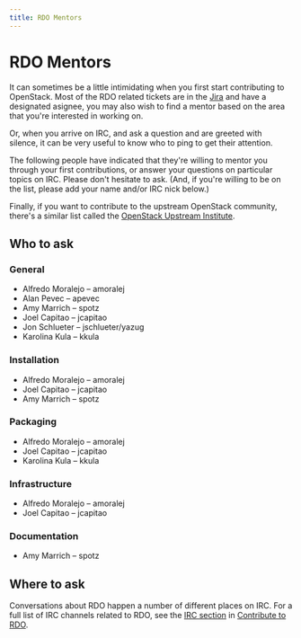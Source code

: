 ```yaml
---
title: RDO Mentors
---
```


# RDO Mentors

It can sometimes be a little intimidating when you first start
contributing to OpenStack. Most of the RDO related tickets are in the
[Jira](https://issues.redhat.com/projects/RDO/issues) and have a
designated asignee, you may also wish to find a mentor based on the area
that you're interested in working on.

Or, when you arrive on IRC, and ask a question and are greeted with
silence, it can be very useful to know who to ping to get their
attention.

The following people have indicated that they're willing to mentor you
through your first contributions, or answer your questions on particular
topics on IRC. Please don't hesitate to ask. (And, if
you're willing to be on the list, please add your name and/or
IRC nick below.)

Finally, if you want to contribute to the upstream OpenStack community,
there's a similar list called the [OpenStack Upstream
Institute](https://wiki.openstack.org/wiki/OpenStack_Upstream_Institute).

## Who to ask

### General

- Alfredo Moralejo &ndash; amoralej
- Alan Pevec &ndash; apevec
- Amy Marrich &ndash; spotz
- Joel Capitao &ndash; jcapitao
- Jon Schlueter &ndash; jschlueter/yazug
- Karolina Kula &ndash; kkula

### Installation

- Alfredo Moralejo &ndash; amoralej
- Joel Capitao &ndash; jcapitao
- Amy Marrich &ndash; spotz

### Packaging

- Alfredo Moralejo &ndash; amoralej
- Joel Capitao &ndash; jcapitao
- Karolina Kula &ndash; kkula

### Infrastructure

- Alfredo Moralejo &ndash; amoralej
- Joel Capitao &ndash; jcapitao

### Documentation

- Amy Marrich &ndash; spotz

## Where to ask

Conversations about RDO happen a number of different places on IRC. For a full list of IRC channels related to RDO, see the [IRC section](/contribute/#irc-channels) in [Contribute to RDO](/contribute/).

